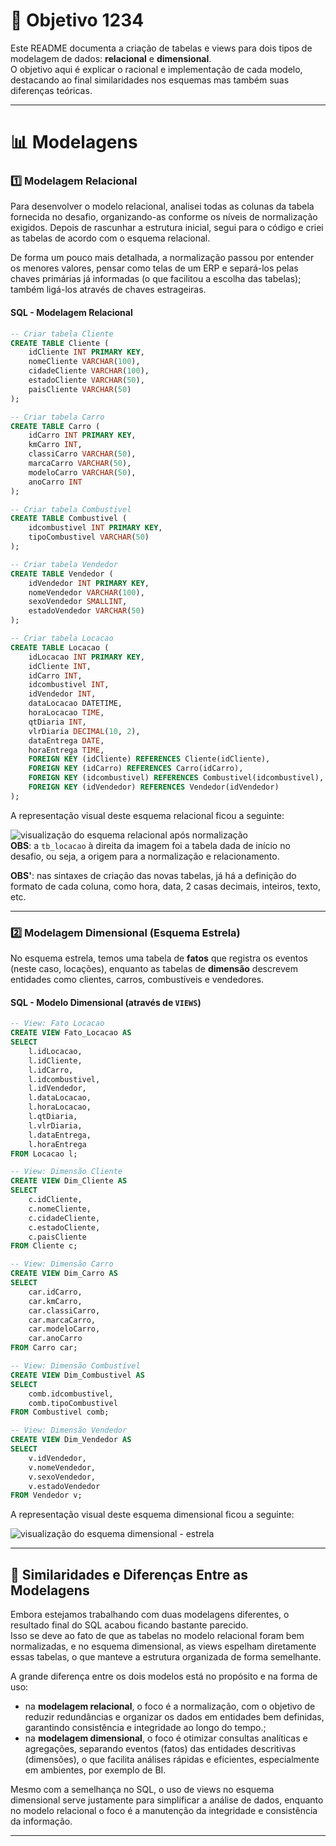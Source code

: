 
# 🎯 Objetivo 1234

Este README documenta a criação de tabelas e views para dois tipos de modelagem de dados: **relacional** e **dimensional**.   
O objetivo aqui é explicar o racional e implementação de cada modelo, destacando ao final similaridades nos esquemas mas também suas diferenças teóricas.

---

# 📊 Modelagens

### 1️⃣ Modelagem Relacional

Para desenvolver o modelo relacional, analisei todas as colunas da tabela fornecida no desafio, organizando-as conforme os níveis de normalização exigidos. Depois de rascunhar a estrutura inicial, segui para o código e criei as tabelas de acordo com o esquema relacional. 

De forma um pouco mais detalhada, a normalização passou por entender os menores valores, pensar como telas de um ERP e separá-los pelas chaves primárias já informadas (o que facilitou a escolha das tabelas); também ligá-los através de chaves estrageiras.

#### SQL - Modelagem Relacional

```sql
-- Criar tabela Cliente
CREATE TABLE Cliente (
    idCliente INT PRIMARY KEY,
    nomeCliente VARCHAR(100),
    cidadeCliente VARCHAR(100),
    estadoCliente VARCHAR(50),
    paisCliente VARCHAR(50)
);

-- Criar tabela Carro
CREATE TABLE Carro (
    idCarro INT PRIMARY KEY,
    kmCarro INT,
    classiCarro VARCHAR(50),
    marcaCarro VARCHAR(50),
    modeloCarro VARCHAR(50),
    anoCarro INT
);

-- Criar tabela Combustivel
CREATE TABLE Combustivel (
    idcombustivel INT PRIMARY KEY,
    tipoCombustivel VARCHAR(50)
);

-- Criar tabela Vendedor
CREATE TABLE Vendedor (
    idVendedor INT PRIMARY KEY,
    nomeVendedor VARCHAR(100),
    sexoVendedor SMALLINT,
    estadoVendedor VARCHAR(50)
);

-- Criar tabela Locacao
CREATE TABLE Locacao (
    idLocacao INT PRIMARY KEY,
    idCliente INT,
    idCarro INT,
    idcombustivel INT,
    idVendedor INT,
    dataLocacao DATETIME,
    horaLocacao TIME,
    qtDiaria INT,
    vlrDiaria DECIMAL(10, 2),
    dataEntrega DATE,
    horaEntrega TIME,
    FOREIGN KEY (idCliente) REFERENCES Cliente(idCliente),
    FOREIGN KEY (idCarro) REFERENCES Carro(idCarro),
    FOREIGN KEY (idcombustivel) REFERENCES Combustivel(idcombustivel),
    FOREIGN KEY (idVendedor) REFERENCES Vendedor(idVendedor)
);
```

A representação visual deste esquema relacional ficou a seguinte:

![visualização do esquema relacional após normalização](../evidencias/normalizacao-mod-relacional.png)  
**OBS**: a `tb_locacao` à direita da imagem foi a tabela dada de início no desafio, ou seja, a origem para a normalização e relacionamento.

**OBS'**: nas sintaxes de criação das novas tabelas, já há a definição do formato de cada coluna, como hora, data, 2 casas decimais, inteiros, texto, etc.

---

### 2️⃣ Modelagem Dimensional (Esquema Estrela)

No esquema estrela, temos uma tabela de **fatos** que registra os eventos (neste caso, locações), enquanto as tabelas de **dimensão** descrevem entidades como clientes, carros, combustíveis e vendedores.

#### SQL - Modelo Dimensional (através de `VIEWS`)

```sql
-- View: Fato Locacao
CREATE VIEW Fato_Locacao AS
SELECT 
    l.idLocacao,
    l.idCliente,
    l.idCarro,
    l.idcombustivel,
    l.idVendedor,
    l.dataLocacao,
    l.horaLocacao,
    l.qtDiaria,
    l.vlrDiaria,
    l.dataEntrega,
    l.horaEntrega
FROM Locacao l;

-- View: Dimensão Cliente
CREATE VIEW Dim_Cliente AS
SELECT 
    c.idCliente,
    c.nomeCliente,
    c.cidadeCliente,
    c.estadoCliente,
    c.paisCliente
FROM Cliente c;

-- View: Dimensão Carro
CREATE VIEW Dim_Carro AS
SELECT 
    car.idCarro,
    car.kmCarro,
    car.classiCarro,
    car.marcaCarro,
    car.modeloCarro,
    car.anoCarro
FROM Carro car;

-- View: Dimensão Combustível
CREATE VIEW Dim_Combustivel AS
SELECT 
    comb.idcombustivel,
    comb.tipoCombustivel
FROM Combustivel comb;

-- View: Dimensão Vendedor
CREATE VIEW Dim_Vendedor AS
SELECT 
    v.idVendedor,
    v.nomeVendedor,
    v.sexoVendedor,
    v.estadoVendedor
FROM Vendedor v;
```
  
A representação visual deste esquema dimensional ficou a seguinte:

![visualização do esquema dimensional - estrela](../evidencias/mod-dimensional_estrela.png)

---

## 📝 Similaridades e Diferenças Entre as Modelagens

Embora estejamos trabalhando com duas modelagens diferentes, o resultado final do SQL acabou ficando bastante parecido.  
Isso se deve ao fato de que as tabelas no modelo relacional foram bem normalizadas, e no esquema dimensional, as views espelham diretamente essas tabelas, o que manteve a estrutura organizada de forma semelhante.

A grande diferença entre os dois modelos está no propósito e na forma de uso:  

- na **modelagem relacional**, o foco é a normalização, com o objetivo de reduzir redundâncias e organizar os dados em entidades bem definidas, garantindo consistência e integridade ao longo do tempo.;   
- na **modelagem dimensional**, o foco é otimizar consultas analíticas e agregações, separando eventos (fatos) das entidades descritivas (dimensões), o que facilita análises rápidas e eficientes, especialmente em ambientes, por exemplo de BI.  

Mesmo com a semelhança no SQL, o uso de views no esquema dimensional serve justamente para simplificar a análise de dados, enquanto no modelo relacional o foco é a manutenção da integridade e consistência da informação.

---
